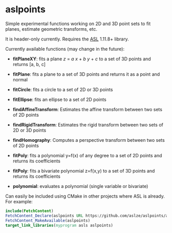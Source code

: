 # aslpoints

Simple experimental functions working on 2D and 3D point sets to fit planes, estimate geometric transforms, etc.

It is header-only currently. Requires the [ASL](https://github.com/aslze/asl) 1.11.8+ library.


Currently available functions (may change in the future):

* **fitPlaneXY**: fits a plane _z_ = _a_ _x_ + _b_ _y_ + _c_ to a set of 3D points and returns [a, b, c]

* **fitPlane**: fits a plane to a set of 3D points and returns it as a point and normal

* **fitCircle**: fits a circle to a set of 2D or 3D points

* **fitEllipse**: fits an ellipse to a set of 2D points

* **findAffineTransform**: Estimates the affine transform between two sets of 2D points

* **findRigidTransform**: Estimates the rigid transform between two sets of 2D or 3D points

* **findHomography**: Computes a perspective transform between two sets of 2D points

* **fitPoly**: fits a polynomial y=f(x) of any degree to a set of 2D points and returns its coefficients

* **fitPoly**: fits a bivariate polynomial z=f(x,y) to a set of 3D points and returns its coefficients

* **polynomial**: evaluates a polynomial (single variable or bivariate)

Can easily be included using CMake in other projects where ASL is already. For example:



```cmake
include(FetchContent)
FetchContent_Declare(aslpoints URL https://github.com/aslze/aslpoints/archive/1.2.zip)
FetchContent_MakeAvailable(aslpoints)
target_link_libraries(myprogram asls aslpoints)
```
